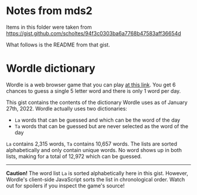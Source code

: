 Notes from mds2
=================

Items in this folder were taken from https://gist.github.com/scholtes/94f3c0303ba6a7768b47583aff36654d

What follows is the README from that gist.

Wordle dictionary
=================

Wordle is a web browser game that you can play [at this link](https://www.powerlanguage.co.uk/wordle/). You get 6 chances to guess a single 5 letter word and there is only 1 word per day.

This gist contains the contents of the dictionary Wordle uses as of January 27th, 2022. Wordle actually uses two dictionaries:

- `La` words that can be guessed and which can be the word of the day  
- `Ta` words that can be guessed but are never selected as the word of the day  

`La` contains 2,315 words, `Ta` contains 10,657 words. The lists are sorted alphabetically and only contain unique words. No word shows up in both lists, making for a total of 12,972 which can be guessed.

---

**Caution!** The word list `La` is sorted alphabetically here in this gist. However, Wordle's client-side JavaScript sorts the list in chronological order. Watch out for spoilers if you inspect the game's source!  

